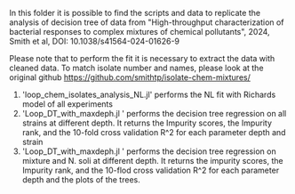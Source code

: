 
In this folder it is possible to find the scripts and data to replicate the analysis of decision tree of data from "High-throughput characterization of bacterial responses to complex mixtures of chemical pollutants", 2024, Smith et al, DOI: 10.1038/s41564-024-01626-9


Please note that to perform the fit it is necessary to extract the data with cleaned data.
To match isolate number and names, please look at the original github https://github.com/smithtp/isolate-chem-mixtures/


1. 'loop_chem_isolates_analysis_NL.jl' performs the NL fit with Richards model of all experiments
2. 'Loop_DT_with_maxdeph.jl ' performs the decision tree regression on all strains at different depth. It returns the Impurity scores, the Impurity rank, and the 10-fold cross validation R^2 for each parameter depth and strain
3. 'Loop_DT_with_maxdeph.jl ' performs the decision tree regression on mixture and N. soli at different depth. It returns the impurity scores, the Impurity rank, and the 10-flod cross validation R^2 for each parameter depth and the plots of the trees.

